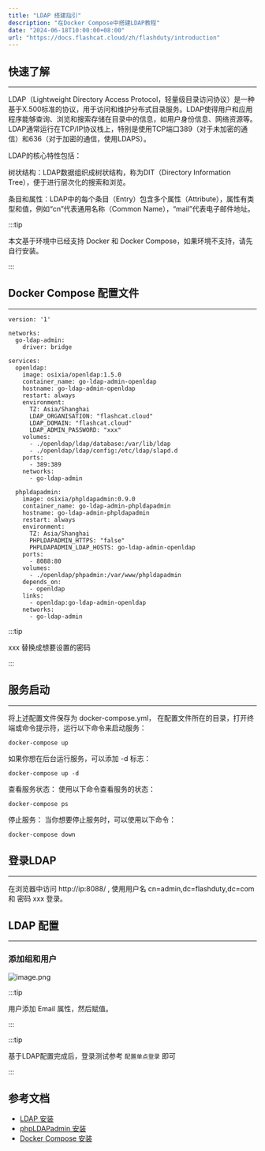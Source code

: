 ```yaml
---
title: "LDAP 搭建指引"
description: "在Docker Compose中搭建LDAP教程"
date: "2024-06-18T10:00:00+08:00"
url: "https://docs.flashcat.cloud/zh/flashduty/introduction"
---
```


## 快速了解
---

LDAP（Lightweight Directory Access Protocol，轻量级目录访问协议）是一种基于X.500标准的协议，用于访问和维护分布式目录服务。LDAP使得用户和应用程序能够查询、浏览和搜索存储在目录中的信息，如用户身份信息、网络资源等。LDAP通常运行在TCP/IP协议栈上，特别是使用TCP端口389（对于未加密的通信）和636（对于加密的通信，使用LDAPS）。

LDAP的核心特性包括：

树状结构：LDAP数据组织成树状结构，称为DIT（Directory Information Tree），便于进行层次化的搜索和浏览。

条目和属性：LDAP中的每个条目（Entry）包含多个属性（Attribute），属性有类型和值，例如“cn”代表通用名称（Common Name），“mail”代表电子邮件地址。


:::tip

本文基于环境中已经支持 Docker 和 Docker Compose，如果环境不支持，请先自行安装。

:::


## Docker Compose 配置文件
---
```
version: '1'

networks:
  go-ldap-admin:
    driver: bridge

services:
  openldap:
    image: osixia/openldap:1.5.0
    container_name: go-ldap-admin-openldap
    hostname: go-ldap-admin-openldap
    restart: always
    environment:
      TZ: Asia/Shanghai
      LDAP_ORGANISATION: "flashcat.cloud"
      LDAP_DOMAIN: "flashcat.cloud"
      LDAP_ADMIN_PASSWORD: "xxx"
    volumes:
      - ./openldap/ldap/database:/var/lib/ldap
      - ./openldap/ldap/config:/etc/ldap/slapd.d
    ports:
      - 389:389
    networks:
      - go-ldap-admin

  phpldapadmin:
    image: osixia/phpldapadmin:0.9.0
    container_name: go-ldap-admin-phpldapadmin
    hostname: go-ldap-admin-phpldapadmin
    restart: always
    environment:
      TZ: Asia/Shanghai
      PHPLDAPADMIN_HTTPS: "false"
      PHPLDAPADMIN_LDAP_HOSTS: go-ldap-admin-openldap
    ports:
      - 8088:80
    volumes:
      - ./openldap/phpadmin:/var/www/phpldapadmin
    depends_on:
      - openldap
    links:
      - openldap:go-ldap-admin-openldap
    networks:
      - go-ldap-admin

```

:::tip

xxx 替换成想要设置的密码

:::

## 服务启动
---
将上述配置文件保存为 docker-compose.yml， 在配置文件所在的目录，打开终端或命令提示符，运行以下命令来启动服务：
```
docker-compose up
```

如果你想在后台运行服务，可以添加 -d 标志：
```
docker-compose up -d
```

查看服务状态：
使用以下命令查看服务的状态：
```
docker-compose ps
```

停止服务：
当你想要停止服务时，可以使用以下命令：
```
docker-compose down
```

## 登录LDAP
---
在浏览器中访问 http://ip:8088/ , 使用用户名 cn=admin,dc=flashduty,dc=com 和 密码 xxx 登录。

## LDAP 配置
---
### 添加组和用户

![image.png](https://fcpub-1301667576.cos.ap-nanjing.myqcloud.com/flashduty/kb/ldap-add-group-user.png)


:::tip

用户添加 Email 属性，然后赋值。

:::


:::tip

基于LDAP配置完成后，登录测试参考 `配置单点登录` 即可

:::


## 参考文档
- [LDAP 安装](https://hub.docker.com/_/openldap)
- [phpLDAPadmin 安装](https://hub.docker.com/_/phpldapadmin)
- [Docker Compose 安装](https://docs.docker.com/compose/install/)